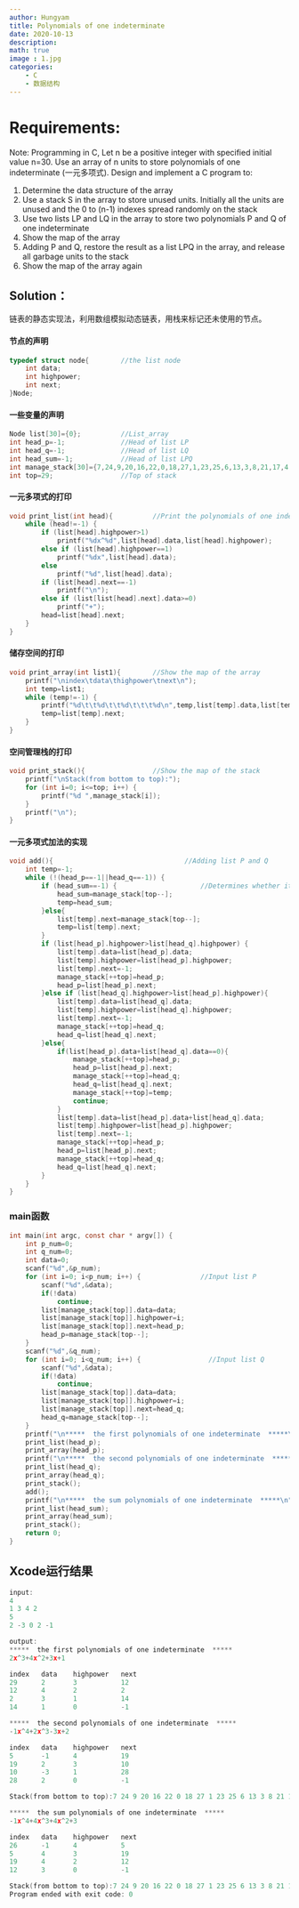 ```yaml
---
author: Hungyam
title: Polynomials of one indeterminate
date: 2020-10-13
description: 
math: true
image : 1.jpg
categories:
    - C
    - 数据结构
---
```


# Requirements:

Note: Programming in C,
    Let n be a positive integer with specified initial value n=30. Use an array of n units to store polynomials of one indeterminate (一元多项式). Design and implement a C program to:

1. Determine the data structure of the array
2. Use a stack S in the array to store unused units. Initially all the units are unused and the 0 to
      (n-1) indexes spread randomly on the stack
3. Use two lists LP and LQ in the array to store two polynomials P and Q of one indeterminate
4. Show the map of the array
5. Adding P and Q, restore the result as a list LPQ in the array, and release all garbage units to the stack
6. Show the map of the array again

## Solution：

​	链表的静态实现法，利用数组模拟动态链表，用栈来标记还未使用的节点。

#### 节点的声明

```C
typedef struct node{        //the list node
    int data;
    int highpower;
    int next;
}Node;
```

#### 一些变量的声明

```C
Node list[30]={0};          //List_array
int head_p=-1;              //Head of list LP
int head_q=-1;              //Head of list LQ
int head_sum=-1;            //Head of list LPQ
int manage_stack[30]={7,24,9,20,16,22,0,18,27,1,23,25,6,13,3,8,21,17,4,11,15,26,5,19,10,28,29,12,2,14}; //Store unused units
int top=29;                 //Top of stack
```

#### 一元多项式的打印

```C
void print_list(int head){          //Print the polynomials of one indeterminate
    while (head!=-1) {
        if (list[head].highpower>1)
            printf("%dx^%d",list[head].data,list[head].highpower);
        else if (list[head].highpower==1)
            printf("%dx",list[head].data);
        else
            printf("%d",list[head].data);
        if (list[head].next==-1)
            printf("\n");
        else if (list[list[head].next].data>=0)
            printf("+");
        head=list[head].next;
    }
}
```

#### 储存空间的打印

```C
void print_array(int list1){        //Show the map of the array
    printf("\nindex\tdata\thighpower\tnext\n");
    int temp=list1;
    while (temp!=-1) {
        printf("%d\t\t%d\t\t%d\t\t\t%d\n",temp,list[temp].data,list[temp].highpower,list[temp].next);
        temp=list[temp].next;
    }
}
```

#### 空间管理栈的打印

```C
void print_stack(){                 //Show the map of the stack
    printf("\nStack(from bottom to top):");
    for (int i=0; i<=top; i++) {
        printf("%d ",manage_stack[i]);
    }
    printf("\n");
}
```

#### 一元多项式加法的实现

```C
void add(){                                 //Adding list P and Q
    int temp=-1;
    while (!(head_p==-1||head_q==-1)) {
        if (head_sum==-1) {                     //Determines whether it is the first node
            head_sum=manage_stack[top--];
            temp=head_sum;
        }else{
            list[temp].next=manage_stack[top--];
            temp=list[temp].next;
        }
        if (list[head_p].highpower>list[head_q].highpower) {
            list[temp].data=list[head_p].data;
            list[temp].highpower=list[head_p].highpower;
            list[temp].next=-1;
            manage_stack[++top]=head_p;
            head_p=list[head_p].next;
        }else if (list[head_q].highpower>list[head_p].highpower){
            list[temp].data=list[head_q].data;
            list[temp].highpower=list[head_q].highpower;
            list[temp].next=-1;
            manage_stack[++top]=head_q;
            head_q=list[head_q].next;
        }else{
            if(list[head_p].data+list[head_q].data==0){
                manage_stack[++top]=head_p;
                head_p=list[head_p].next;
                manage_stack[++top]=head_q;
                head_q=list[head_q].next;
                manage_stack[++top]=temp;
                continue;
            }
            list[temp].data=list[head_p].data+list[head_q].data;
            list[temp].highpower=list[head_p].highpower;
            list[temp].next=-1;
            manage_stack[++top]=head_p;
            head_p=list[head_p].next;
            manage_stack[++top]=head_q;
            head_q=list[head_q].next;
        }
    }
}
```

### main函数

```C
int main(int argc, const char * argv[]) {
    int p_num=0;
    int q_num=0;
    int data=0;
    scanf("%d",&p_num);
    for (int i=0; i<p_num; i++) {               //Input list P
        scanf("%d",&data);
        if(!data)
            continue;
        list[manage_stack[top]].data=data;
        list[manage_stack[top]].highpower=i;
        list[manage_stack[top]].next=head_p;
        head_p=manage_stack[top--];
    }
    scanf("%d",&q_num);
    for (int i=0; i<q_num; i++) {                 //Input list Q
        scanf("%d",&data);
        if(!data)
            continue;
        list[manage_stack[top]].data=data;
        list[manage_stack[top]].highpower=i;
        list[manage_stack[top]].next=head_q;
        head_q=manage_stack[top--];
    }
    printf("\n*****  the first polynomials of one indeterminate  *****\n");
    print_list(head_p);
    print_array(head_p);
    printf("\n*****  the second polynomials of one indeterminate  *****\n");
    print_list(head_q);
    print_array(head_q);
    print_stack();
    add();
    printf("\n*****  the sum polynomials of one indeterminate  *****\n");
    print_list(head_sum);
    print_array(head_sum);
    print_stack();
    return 0;
}
```

## Xcode运行结果

```C
input:
4
1 3 4 2
5
2 -3 0 2 -1

output:
*****  the first polynomials of one indeterminate  *****
2x^3+4x^2+3x+1

index	data	highpower	next
29		2		3			12
12		4		2			2
2		3		1			14
14		1		0			-1

*****  the second polynomials of one indeterminate  *****
-1x^4+2x^3-3x+2

index	data	highpower	next
5		-1		4			19
19		2		3			10
10		-3		1			28
28		2		0			-1

Stack(from bottom to top):7 24 9 20 16 22 0 18 27 1 23 25 6 13 3 8 21 17 4 11 15 26 

*****  the sum polynomials of one indeterminate  *****
-1x^4+4x^3+4x^2+3

index	data	highpower	next
26		-1		4			5
5		4		3			19
19		4		2			12
12		3		0			-1

Stack(from bottom to top):7 24 9 20 16 22 0 18 27 1 23 25 6 13 3 8 21 17 4 11 15 29 2 10 14 28 
Program ended with exit code: 0
```

